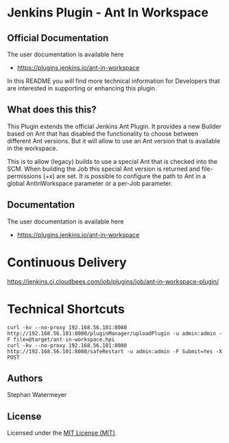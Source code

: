 # Jenkins Plugin - Ant In Workspace

## Official Documentation
The user documentation is available here
* https://plugins.jenkins.io/ant-in-workspace

In this README you will find more technical information for Developers that are interested in supporting or enhancing this plugin.

## What does this  this?
This Plugin extends the official Jenkins Ant Plugin. It provides a new Builder based on Ant that has disabled the functionality to choose between different Ant versions. But it will allow to use an Ant version that is available in the workspace.

This is to allow (legacy) builds to use a special Ant that is checked into the SCM. When building the Job this special Ant version is returned and file-permissions (+x) are set. It is possible to configure the path to Ant in a global AntInWorkspace parameter or a per-Job parameter.

## Documentation
The user documentation is available here
* https://plugins.jenkins.io/ant-in-workspace

# Continuous Delivery
https://jenkins.ci.cloudbees.com/job/plugins/job/ant-in-workspace-plugin/

# Technical Shortcuts
```
curl -kv --no-proxy 192.168.56.101:8080 http://192.168.56.101:8080/pluginManager/uploadPlugin -u admin:admin -F file=@target/ant-in-workspace.hpi
curl -kv --no-proxy 192.168.56.101:8080 http://192.168.56.101:8080/safeRestart -u admin:admin -F Submit=Yes -X POST
```
## Authors
Stephan Watermeyer

## License
Licensed under the [MIT License (MIT)](https://github.com/heremaps/buildrotator-plugin/blob/master/LICENSE).
